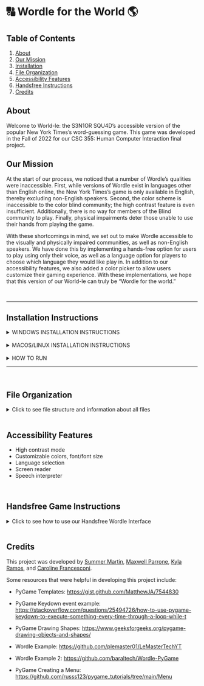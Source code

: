 # 🔠 Wordle for the World 🌎
## Table of Contents
1. [About](#about)
2. [Our Mission](#mission)
3. [Installation](#install)
4. [File Organization](#files)
5. [Accessibility Features](#features)
6. [Handsfree Instructions](#handsfree)
7. [Credits](#credits)

## About <div id='about'/>
Welcome to World-le: the S3N1OR SQU4D’s accessible version of the popular New York Times’s word-guessing game. This game was developed in the Fall of 2022 for our CSC 355: Human Computer Interaction final project.

## Our Mission <div id='mission'/>
At the start of our process, we noticed that a number of Wordle’s qualities were inaccessible. First, while versions of Wordle exist in languages other than English online, the New York Times’s game is only available in English, thereby excluding non-English speakers. Second, the color scheme is inaccessible to the color blind community; the high contrast feature is even insufficient. Additionally, there is no way for members of the Blind community to play. Finally, physical impairments deter those unable to use their hands from playing the game. 

With these shortcomings in mind, we set out to make Wordle accessible to the visually and physically impaired communities, as well as non-English speakers. We have done this by implementing a hands-free option for users to play using only their voice, as well as a language option for players to choose which language they would like play in. In addition to our accessibility features, we also added a color picker to allow users customize their gaming experience. With these implementations, we hope that this version of our World-le can truly be “Wordle for the world.”

<br>

***

## Installation Instructions <div id='install'/>

<details>
  <summary> WINDOWS INSTALLATION INSTRUCTIONS </summary>
<p>

Install python (Windows installer (64-bit)) using this link :
>https://www.python.org/downloads/release/python-3110/

Ensure you have pygame version 2.1.3 by using the command :

     pip install pygame

- Check the version using :

      pip show pygame

 - To update, use :

       python -m pip install pygame --upgrade --pre

Install laest version of pygame-menu using the command :

     pip install pygame-menu -U

Install latest version of PyObjC using the command :

     pip install PyObjC

For speech recognition install Google’s Speech Recognition package using the command :

     pip install SpeechRecognition  

For speech generation use Google’s gTTS Python package. To install the Python package type: 

     pip install gTTS 

Install playsound version 1.2.2 using the command :

     pip install playsound==1.2.2

If playsound is already installed use this command first :

     pip uninstall playsound

You must also download the file libmpg123-0.dll from the following link and place it inside your System32 folder :
>Link: https://www.dll-files.com/libmpg123-0.dll.html

>Folder Location: Search "System32" in your C: drive

***

</details>

<br>

<details>
  <summary> MACOS/LINUX INSTALLATION INSTRUCTIONS </summary>
<p>

Please install the latest version of all packages.  

Ensure you have pygame by using the command:

     pip install pygame

Install pygame-menu using the command :

     pip install pygame-menu

Install PyObjC using the command :

     pip install PyObjC

For speech recognition install Google’s Speech Recognition package using the command :

     pip install SpeechRecognition  

For speech generation use Google’s gTTS Python package. To install the Python package type: 

     pip install gTTS 

Install playsound using the command :

     pip install playsound


</details>


<br>

<details>
  <summary> HOW TO RUN</summary>
<p>

Choose a folder in which you would like to download the program. In a terminal, navigate to this folder.  

Run the command:

     git clone https://github.com/PllewxaM/Wordle-for-the-World.git

Navigate to the source code folder using the command

     cd .\Wordle-for-the-World\src\

Run the program using the command:

     python wordle.py

</details>

***
<br>

## File Organization <div id='files'/>
<details>
  <summary>Click to see file structure and information about all files</summary> 
<p>
  
1. **wordle.py** - main program file that contains the main game function, the main menu and mini menu controls. It also contains the audio interface functions and the user word guess controls:
   - Start up menu - the main control for the menu which opens on running the program. This function uses menu helper functions to draw the sub page content and themes
   - Main game loop - this is the main function of the program which controls how the game functions based on user actions such as input, mouse clicks and button presses
   - User input controls - controls when the user inputs a new letter or word into the program. Controls the removal of letters, and checking the status of the user's guess
   - Audio interface - functions which control the audio interface and the user voice input
   - Mini Menu functionality - controls the mini color menus and the font menu controls
2. **mpg123.exe** - supports the audio interface functionality
   - Used for windows versions to access the mpg123 for audio file generation
3. **helpers** folder - contains additional python program files which contain helper functions used by the main program
   - **draw.py** - contains functions which help to draw the user interface, mini menus (color and font menus) and the user input onto the game board
   - **menu.py** - contains functions which aid in the creation of additional menu pages, the menu themes and drawing of the menu pages 
   - **constants.py** - contains all of the constants which are used accross the different python files in the program. All constants are contained in this file
   - **messages.py** - defines the large chunks of text used in the Instructions and Menus
   - **classes.py** - this file contains the classes used to define the keyboard key objects and the letter objects used in the program
4. **assets** folder - contains program assests such as images used in the UI and the font files used in the program
   - **.png** / **.jpg** files - these .png and .jpg files are images used in the instruction pages and the navigation bar
   - **fonts** folder - this is the folder which contains the font files
     - **.oft** / **.ttf** files - these are the fonts which are used in the program and are used when the user changes the font of the UI contents
5. **sound** folder - contains the sound files used throughout the program
   - **background_music** folder - contains all of the background music files
   - **effects** folder - contains the sounds effects used to indicate correct/semi correct/worng letter placement and other sound effects used throughout the program
   - **untrimmed** - contains unedited sound effects
6. **word_files** folder - contains a list of five letter words for each available language
</details>

<br>

## Accessibility Features <div id='features'/>

* High contrast mode
* Customizable colors, font/font size
* Language selection
* Screen reader
* Speech interpreter

<br>

## Handsfree Game Instructions <div id='handsfree'/>
<details>
  <summary>Click to see how to use our Handsfree Wordle Interface </summary> 
<p>

***
### Activate and Disable

To activate hands-free mode, press the spacebar twice. <br />To disable hand-free mode, say 
> "**Disable**"

***
### Stash
To spell a word, either stash five individual letters, or stash a five-letter word. Below are two ways to stash the word "START":
>“**Stash** S"<br />"**Stash** T"<br />"**Stash**  A"<br />"**Stash** R"<br />"**Stash** T”

>“**Stash** START” 

***
### Replace
Replace command allows the player to exchange one letter in the word for another. 
>"**Replace** x **with** y"

For example, the following command could turn the word “PAILS” to “TAILS”.
>“**Replace** P **with** T” 

The player can also replace a letter at a certain index. For example, the following command could turn "APPLE" to "AMPLE"
>"**Replace** 2 **with** M"

***
### Delete and Clear

The following command deletes the most recently stashed letter:
>"**Delete**"

The following command clears all letters from the stash:
>"**Clear**"

***
### Read
To hear the letters in your current stash, say
>"**Read Guess**"

To hear previous guesses:
>"**Read Guess** (1-5)"

For example, the following command will read out your first guessed word.
>“**Read Guess** 1” 

The following command will read out all letters guessed that are in the correct word, but not in the correct place in one of your guesses:
> "**Read Semi**"

This command will read out all letters guessed that are not in the correct word.
> "**Read Wrong**"

***
### Submit
To submit a stashed guess, say
>"**Submit**"

***
### Play Again
Command used to restart the game after game is complete:
>“**Play Again.**”

***
### Music Control

To change the volume of the background music, say "volume", followed by a number between 0 and 10.
>"**Volume** (1-10)"

To change the background music to find your favorite of the 10 different options, use the following command:
>"**Song** (1-10)"

</details>

<br>

## Credits <div id='credits'/>

This project was developed by [Summer Martin](https://github.com/martis36), [Maxwell Parrone](https://github.com/PllewxaM),
[Kyla Ramos](https://github.com/kyla0509), and [Caroline Francesconi](https://github.com/CarolineFrancesconi). 

Some resources that were helpful in developing this project include: 

* PyGame Templates: https://gist.github.com/MatthewJA/7544830

* PyGame Keydown event example: https://stackoverflow.com/questions/25494726/how-to-use-pygame-keydown-to-execute-something-every-time-through-a-loop-while-t

* PyGame Drawing Shapes: https://www.geeksforgeeks.org/pygame-drawing-objects-and-shapes/

* Wordle Example: https://github.com/plemaster01/LeMasterTechYT

* Wordle Example 2: https://github.com/baraltech/Wordle-PyGame

* PyGame Creating a Menu: https://github.com/russs123/pygame_tutorials/tree/main/Menu 

